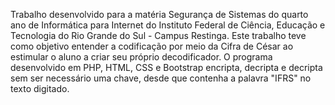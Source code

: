 Trabalho desenvolvido para a matéria Segurança de Sistemas do quarto ano de Informática para Internet do Instituto Federal de Ciência, Educação e Tecnologia do Rio Grande do Sul - Campus Restinga. Este trabalho teve como objetivo entender a codificação por meio da Cifra de César ao estimular o aluno a criar seu próprio decodificador. O programa desenvolvido em PHP, HTML, CSS e Bootstrap encripta, decripta e decripta sem ser necessário uma chave, desde que contenha a palavra "IFRS" no texto digitado.
